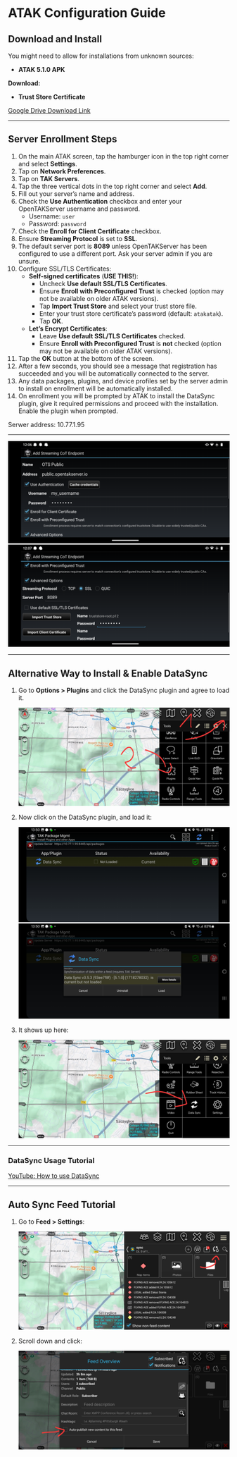 # ATAK Configuration Guide

## Download and Install

You might need to allow for installations from unknown sources:

- **ATAK 5.1.0 APK**

**Download:**

- **Trust Store Certificate**

[Google Drive Download Link](https://drive.google.com/drive/folders/14vN5e-XUKfOhGlJxDgsvc94ErK-Y8C3p?usp=drive_link)

---

## Server Enrollment Steps

1. On the main ATAK screen, tap the hamburger icon in the top right corner and select **Settings**.
2. Tap on **Network Preferences**.
3. Tap on **TAK Servers**.
4. Tap the three vertical dots in the top right corner and select **Add**.
5. Fill out your server’s name and address.
6. Check the **Use Authentication** checkbox and enter your OpenTAKServer username and password.
    - Username: `user`
    - Password: `password`
7. Check the **Enroll for Client Certificate** checkbox.
8. Ensure **Streaming Protocol** is set to **SSL**.
9. The default server port is **8089** unless OpenTAKServer has been configured to use a different port. Ask your server admin if you are unsure.
10. Configure SSL/TLS Certificates:
    - **Self-signed certificates** (**USE THIS!**):
        - Uncheck **Use default SSL/TLS Certificates**.
        - Ensure **Enroll with Preconfigured Trust** is checked (option may not be available on older ATAK versions).
        - Tap **Import Trust Store** and select your trust store file.
        - Enter your trust store certificate’s password (default: `atakatak`).
        - Tap **OK**.
    - **Let’s Encrypt Certificates**:
        - Leave **Use default SSL/TLS Certificates** checked.
        - Ensure **Enroll with Preconfigured Trust** is **not** checked (option may not be available on older ATAK versions).
11. Tap the **OK** button at the bottom of the screen.
12. After a few seconds, you should see a message that registration has succeeded and you will be automatically connected to the server.
13. Any data packages, plugins, and device profiles set by the server admin to install on enrollment will be automatically installed.
14. On enrollment you will be prompted by ATAK to install the DataSync plugin, give it required permissions and proceed with the installation. Enable the plugin when prompted.

Serwer address:
10.77.1.95

---

![Server Settings](./images/auth_config_2.png)
![Self-signed Settings](./images/auth_config.png)

---

## Alternative Way to Install & Enable DataSync

1. Go to **Options > Plugins** and click the DataSync plugin and agree to load it.

    ![Plugins Setup](./images/plugins_setup.jpg)

2. Now click on the DataSync plugin, and load it:

    ![Plugin Setup](./images/plugins_list.jpg)
    ![Plugin Accept](./images/plugins_accept.jpg)

3. It shows up here:

    ![DataSync Option](./images/data_sync_option.jpg)

---

### DataSync Usage Tutorial

[YouTube: How to use DataSync](https://www.youtube.com/watch?v=GlVNcH5tmZg)

---

## Auto Sync Feed Tutorial

1. Go to **Feed > Settings**:

    ![DataSync Config](./images/data_sync_config.jpg)

2. Scroll down and click:

    ![DataSync AutoSync](/images/auto_sync.jpg)
